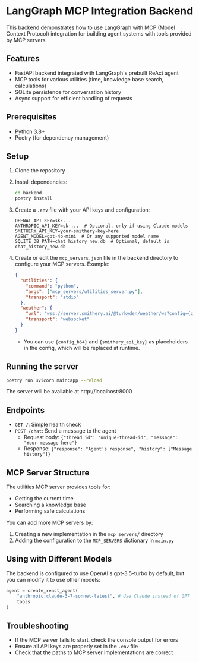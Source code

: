 # LangGraph MCP Integration Backend

This backend demonstrates how to use LangGraph with MCP (Model Context Protocol) integration for building agent systems with tools provided by MCP servers.

## Features

- FastAPI backend integrated with LangGraph's prebuilt ReAct agent
- MCP tools for various utilities (time, knowledge base search, calculations)
- SQLite persistence for conversation history
- Async support for efficient handling of requests

## Prerequisites

- Python 3.8+
- Poetry (for dependency management)

## Setup

1. Clone the repository
2. Install dependencies:
   ```bash
   cd backend
   poetry install
   ```
3. Create a `.env` file with your API keys and configuration:
   ```
   OPENAI_API_KEY=sk-...
   ANTHROPIC_API_KEY=sk-...  # Optional, only if using Claude models
   SMITHERY_API_KEY=your-smithery-key-here
   AGENT_MODEL=gpt-4o-mini  # Or any supported model name
   SQLITE_DB_PATH=chat_history_new.db  # Optional, default is chat_history_new.db
   ```

4. Create or edit the `mcp_servers.json` file in the backend directory to configure your MCP servers. Example:
   ```json
   {
     "utilities": {
       "command": "python",
       "args": ["mcp_servers/utilities_server.py"],
       "transport": "stdio"
     },
     "weather": {
       "url": "wss://server.smithery.ai/@turkyden/weather/ws?config={config_b64}&api_key={smithery_api_key}",
       "transport": "websocket"
     }
   }
   ```
   - You can use `{config_b64}` and `{smithery_api_key}` as placeholders in the config, which will be replaced at runtime.

## Running the server

```bash
poetry run uvicorn main:app --reload
```

The server will be available at http://localhost:8000

## Endpoints

- `GET /`: Simple health check
- `POST /chat`: Send a message to the agent
  - Request body: `{"thread_id": "unique-thread-id", "message": "Your message here"}`
  - Response: `{"response": "Agent's response", "history": ["Message history"]}`

## MCP Server Structure

The utilities MCP server provides tools for:
- Getting the current time
- Searching a knowledge base
- Performing safe calculations

You can add more MCP servers by:

1. Creating a new implementation in the `mcp_servers/` directory
2. Adding the configuration to the `MCP_SERVERS` dictionary in `main.py`

## Using with Different Models

The backend is configured to use OpenAI's gpt-3.5-turbo by default, but you can modify it to use other models:

```python
agent = create_react_agent(
    "anthropic:claude-3-7-sonnet-latest", # Use Claude instead of GPT
    tools
)
```

## Troubleshooting

- If the MCP server fails to start, check the console output for errors
- Ensure all API keys are properly set in the `.env` file
- Check that the paths to MCP server implementations are correct 